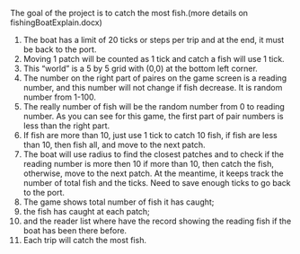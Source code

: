 The goal of the project is to catch the most fish.(more details on fishingBoatExplain.docx)
1.	The boat has a limit of 20 ticks or steps per trip and at the end, it must be back to the port.
2.	Moving 1 patch will be counted as 1 tick and catch a fish will use 1 tick. 
3.	This “world” is a 5 by 5 grid with (0,0) at the bottom left corner.
4.	The number on the right part of paires on the game screen is a reading number, and this number will not change if fish decrease. It is random number from 1-100.
5. The really number of fish will be the random number from 0 to reading number. As you can see for this game, the first part of pair numbers is less than the right part.
6.	If fish are more than 10, just use 1 tick to catch 10 fish, if fish are less than 10, then fish all, and move to the next patch. 
7.	The boat will use radius to find the closest patches and to check if the reading number is more then 10 if more than 10, then catch the fish, otherwise, move to the next patch. At the meantime, it keeps track the number of total fish and the ticks. Need to save enough ticks to go back to the port. 
8.  The game shows total number of fish it has caught;
9.	the fish has caught at each patch;
10.	and the reader list where have the record showing the reading fish if the boat has been there before.  
11.	Each trip will catch the most fish. 
 
